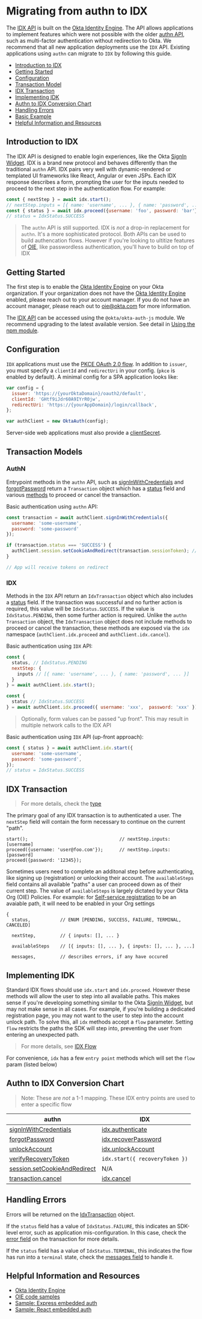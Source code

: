 <!-- omit in toc -->
# Migrating from authn to IDX

The [IDX API](./idx.md) is built on the [Okta Identity Engine](https://developer.okta.com/docs/concepts/ie-intro/). The API allows applications to implement features which were not possible with the older [authn API](./authn.md), such as multi-factor authentication without redirection to Okta. We recommend that all new application deployments use the `IDX` API. Existing applications using `authn` can migrate to `IDX` by following this guide.

- [Introduction to IDX](#introduction-to-idx)
- [Getting Started](#getting-started)
- [Configuration](#configuration)
- [Transaction Model](#transaction-model)
- [IDX Transaction](#idx-transaction)
- [Implementing IDK](#implementing-idk)
- [Authn to IDX Conversion Chart](#authn-to-idx-conversion-chart)
- [Handling Errors](#handling-errors)
- [Basic Example](#basic-example)
- [Helpful Information and Resources](#helpful-information-and-resources)

## Introduction to IDX

The IDX API is designed to enable login experiences, like the Okta [SignIn Widget](#https://github.com/okta/okta-signin-widget). IDX is a brand new protocol and behaves differently than the traditional `authn` API. IDX pairs very well with dynamic-rendered or templated UI frameworks like React, Angular or even JSPs. Each IDX response describes a form, prompting the user for the inputs needed to proceed to the next step in the authentication flow. For example:

```javascript
const { nextStep } = await idx.start();
// nextStep.inputs = [{ name: 'username', ... }, { name: 'password', ... }]
const { status } = await idx.proceed({username: 'foo', password: 'bar'});
// status = IdxStatus.SUCCESS
```
  
> The `authn` API is still supported. IDX is _not_ a drop-in replacement for `authn`. It's a more sophisticated protocol. Both APIs can be used to build authencation flows. However if you're looking to ultitize features of [OIE](https://developer.okta.com/docs/concepts/ie-intro/), like passwordless authentication, you'll have to build on top of IDX

## Getting Started

The first step is to enable the [Okta Identity Engine](https://developer.okta.com/docs/concepts/ie-intro/) on your Okta organization. If your organization does not have the [Okta Identity Engine](https://developer.okta.com/docs/concepts/ie-intro/) enabled, please reach out to your account manager. If you do not have an account manager, please reach out to oie@okta.com for more information.

The [IDX API](./idx.md) can be accessed using the `@okta/okta-auth-js` module. We recommend upgrading to the latest available version. See detail in [Using the npm module](../README.md#using-the-npm-module).

## Configuration

`IDX` applications must use the [PKCE OAuth 2.0 flow](../README.md#pkce-oauth-20-flow). In addition to `issuer`, you must specify a `clientId` and `redirectUri` in your config. (`pkce` is enabled by default). A minimal config for a SPA application looks like:

```javascript
var config = {
  issuer: 'https://{yourOktaDomain}/oauth2/default',
  clientId: 'GHtf9iJdr60A9IYrR0jw',
  redirectUri: 'https://{yourAppDomain}/login/callback',
};

var authClient = new OktaAuth(config);
```

Server-side web applications must also provide a [clientSecret](../README.md#clientsecret).

## Transaction Models

### AuthN

Entrypoint methods in the `authn` API, such as [signInWithCredentials](authn.md#signinwithcredentialsoptions) and [forgotPassword](authn.md#forgotpasswordoptions) return a `Transaction` object which has a [status](authn.md#transactionstatus) field and various [methods](authn.md#common-methods) to proceed or cancel the transaction.

Basic authentication using `authn` API:

```javascript
const transaction = await authClient.signInWithCredentials({
  username: 'some-username',
  password: 'some-password'
});

if (transaction.status === 'SUCCESS') {
  authClient.session.setCookieAndRedirect(transaction.sessionToken); // Sets a cookie on redirect
}

// App will receive tokens on redirect
```
### IDX

Methods in the `IDX` API return an `IdxTransaction` object which also includes a [status](idx.md#status) field. If the transaction was successful and no further action is required, this value will be `IdxStatus.SUCCESS`. If the value is `IdxStatus.PENDING`, then some further action is required. Unlike the `authn` `Transaction` object, the `IdxTransaction` object does not include methods to proceed or cancel the transaction, these methods are exposed via the `idx` namespace (`authClient.idx.proceed` and `authClient.idx.cancel`). 

Basic authentication using `IDX` API:
```javascript
const { 
  status, // IdxStatus.PENDING
  nextStep: { 
    inputs // [{ name: 'username', ... }, { name: 'password', ... }]
  }
} = await authClient.idx.start();

const { 
  status // IdxStatus.SUCCESS
} = await authClient.idx.proceed({ username: 'xxx',  password: 'xxx' });
```

 > Optionally, form values can be passed "up front". This may result in multiple network calls to the IDX API

Basic authentication using `IDX` API (up-front approach):

```javascript
const { status } = await authClient.idx.start({ 
  username: 'some-username',
  password: 'some-password',
});
// status = IdxStatus.SUCCESS
```

## IDX Transaction
> For more details, check the [type](https://github.com/okta/okta-auth-js/blob/master/lib/idx/types/api.ts#L95)

The primary goal of any IDX transaction is to authenticated a user. The `nextStep` field will contain the form necessary to continue on the current "path".

```
start();                                  // nextStep.inputs: [username]
proceed({username: 'user@foo.com'});      // nextStep.inputs: [password]
proceed({password: '12345});
```

Sometimes users need to complete an additonal step before authenticating, like signing up (registration) or unlocking their account. The `availableSteps` field contains all available "paths" a user can proceed down as of their current step. The value of `availableSteps` is largely dictated by your Okta Org (OIE) Policies. For example: for [Self-service registration](https://help.okta.com/oie/en-us/Content/Topics/identity-engine/policies/about-ssr.htm) to be an avaiable path, it will need to be enabled in your Org settings

```javscript
{
  status,           // ENUM [PENDING, SUCCESS, FAILURE, TERMINAL, CANCELED]

  nextStep,         // { inputs: [], ... }

  availableSteps    // [{ inputs: [], ... }, { inputs: [], ... }, ...]

  messages,         // describes errors, if any have occured
```

## Implementing IDK

Standard IDX flows should use `idx.start` and `idx.proceed`. However these methods will allow the user to step into all available paths. This makes sense if you're developing something similar to the Okta [SignIn Widget](#https://github.com/okta/okta-signin-widget), but may not make sense in all cases. For example, if you're building a dedicated registration page, you may not want to the user to step into the account unlock path. To solve this, all `idx` methods accept a `flow` parameter. Setting `flow` restricts the paths the SDK will step into, preventing the user from entering an unexpected path.

> For more details, see [IDX Flow](./idx.md#flow)

For convenience, `idx` has a few `entry point` methods which will set the `flow` param (listed below)

## Authn to IDX Conversion Chart

> Note: These are _not_ a 1-1 mapping. These IDX entry points are used to enter a specific flow

| authn | IDX |
| ----  | ---- |
| [signInWithCredentials](#signinwithcredentialsoptions) | [idx.authenticate](idx.md#idxauthenticate) |
| [forgotPassword](#forgotpasswordoptions) | [idx.recoverPassword](#idxrecoverpassword) |
| [unlockAccount](#unlockaccountoptions) | [idx.unlockAccount](idx.md#idxunlockaccount) | [idx.recoverPassword](#idxrecoverpassword)  |
| [verifyRecoveryToken](#verifyrecoverytokenoptions) | `idx.start({ recoveryToken })` |
| [session.setCookieAndRedirect](#sessionsetcookieandredirectsessiontoken-redirecturi) | N/A |
| [transaction.cancel](#cancel) | [idx.cancel](#idxcancel) |

## Handling Errors

Errors will be returned on the [IdxTransaction](idx.md#response) object.

If the `status` field has a value of `IdxStatus.FAILURE`, this indicates an SDK-level error, such as application mis-configuration. In this case, check the [error field](idx.md#error) on the transaction for more details.

If the `status` field has a value of `IdxStatus.TERMINAL`, this indicates the flow has run into a `terminal` state, check the [messages field](idx.md#messages) to handle it.

## Helpful Information and Resources

- [Okta Identity Engine](https://developer.okta.com/docs/concepts/ie-intro/)
- [OIE code samples](https://developer.okta.com/code/oie/)
- [Sample: Express embedded auth](../samples/generated/express-embedded-auth-with-sdk/)
- [Sample: React embedded auth](../samples/generated/react-embedded-auth-with-sdk/)
